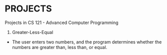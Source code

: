 # PROJECTS
Projects in CS 121 - Advanced Computer Programming
1. Greater-Less-Equal
- The user enters two numbers, and the program determines whether the numbers are greater than, less than, or equal.
